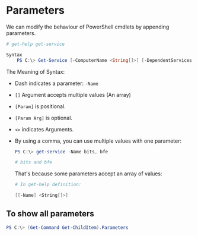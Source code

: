 # Parameters

We can modify the behaviour of PowerShell cmdlets by appending parameters.

```powershell
# get-help get-service

Syntax
    PS C:\> Get-Service [-ComputerName <String[]>] [-DependentServices ] -DisplayName <String[]> [-Exclude <String[]>] [-Include <String[]>] [-RequiredServices ] [<CommonParameters>]
```

The Meaning of Syntax:

* Dash indicates a parameter: `-Name`
* `[]` Argument accepts multiple values (An array)
* `[Param]` is positional.
* `[Param Arg]` is optional.
* `<>` indicates Arguments.
* By using a comma, you can use multiple values with one parameter:

    ```powershell
    PS C:\> get-service -Name bits, bfe

    # bits and bfe
    ```

    That's because some parameters accept an array of values:

    ```powershell
    # In get-help definition:

    [[-Name] <String[]>]
    ```

## To show all parameters

```powershell
PS C:\> (Get-Command Get-ChildItem).Parameters
```
